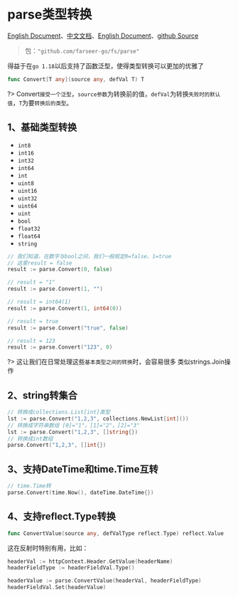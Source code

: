 # parse类型转换
[English Document](https://farseer-go.gitee.io/en-us/)、[中文文档](https://farseer-go.gitee.io/)、[English Document](https://farseer-go.github.io/doc/en-us/)、[github Source](https://github.com/farseer-go/fs)
> 包：`"github.com/farseer-go/fs/parse"`

得益于在`go 1.18`以后支持了函数泛型，使得类型转换可以更加的优雅了
```go
func Convert[T any](source any, defVal T) T
```

?> Convert`接受一个泛型`，`source参数`为转换前的值，`defVal`为转换`失败时的默认值`，`T`为要`转换后的类型`。

## 1、基础类型转换
- `int8`
- `int16`
- `int32`
- `int64`
- `int`
- `uint8`
- `uint16`
- `uint32`
- `uint64`
- `uint`
- `bool`
- `float32`
- `float64`
- `string`

```go
// 我们知道，在数字与bool之间，我们一般规定0=false、1=true
// 这里result = false
result := parse.Convert(0, false)

// result = "1"
result := parse.Convert(1, "")

// result = int64(1)
result := parse.Convert(1, int64(0))

// result = true
result := parse.Convert("true", false)

// result = 123
result := parse.Convert("123", 0)
```

?> 这让我们在日常处理这些`基本类型之间的转换`时，会容易很多
类似strings.Join操作

## 2、string转集合
```go
// 转换成collections.List[int]类型
lst := parse.Convert("1,2,3", collections.NewList[int]())
// 转换成字符串数组 [0]="1"，[1]="2"，[2]="3"
lst := parse.Convert("1,2,3", []string{})
// 转换成int数组
parse.Convert("1,2,3", []int{})
```

## 3、支持DateTime和time.Time互转
```go
// time.Time转
parse.Convert(time.Now(), dateTime.DateTime{})
```

## 4、支持reflect.Type转换
```go
func ConvertValue(source any, defValType reflect.Type) reflect.Value
```
这在反射时特别有用，比如：
```go
headerVal := httpContext.Header.GetValue(headerName)
headerFieldType := headerFieldVal.Type()

headerValue := parse.ConvertValue(headerVal, headerFieldType)
headerFieldVal.Set(headerValue)
```